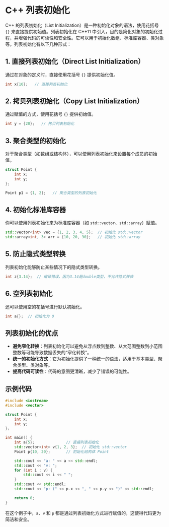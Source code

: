 
# C++ 列表初始化

C++ 的列表初始化（List Initialization）是一种初始化对象的语法，使用花括号 `{}` 来直接提供初始值。列表初始化在 C++11 中引入，目的是简化对象的初始化过程，并增强代码的可读性和安全性。它可以用于初始化数组、标准库容器、类对象等。列表初始化有以下几种形式：

## 1. 直接列表初始化（Direct List Initialization）
通过在对象的定义时，直接使用花括号 `{}` 提供初始化值。

```cpp
int x{10};   // 直接列表初始化
```

## 2. 拷贝列表初始化（Copy List Initialization）
通过赋值的方式，使用花括号 `{}` 提供初始值。

```cpp
int y = {20};   // 拷贝列表初始化
```

## 3. 聚合类型的初始化
对于聚合类型（如数组或结构体），可以使用列表初始化来设置每个成员的初始值。

```cpp
struct Point {
    int x;
    int y;
};

Point p1 = {1, 2};   // 聚合类型的列表初始化
```

## 4. 初始化标准库容器
你可以使用列表初始化来为标准库容器（如 `std::vector`、`std::array`）赋值。

```cpp
std::vector<int> vec = {1, 2, 3, 4, 5};  // 初始化 std::vector
std::array<int, 3> arr = {10, 20, 30};   // 初始化 std::array
```

## 5. 防止隐式类型转换
列表初始化能够防止某些情况下的隐式类型转换。

```cpp
int z{3.14};  // 编译错误，因为3.14是double类型，不允许隐式转换
```

## 6. 空列表初始化
还可以使用空的花括号进行默认初始化。

```cpp
int a{};  // 初始化为 0
```

## 列表初始化的优点
- **避免窄化转换**：列表初始化可以避免从浮点数到整数、从大范围整数到小范围整数等可能导致数据丢失的“窄化转换”。
- **统一的初始化方式**：它为初始化提供了一种统一的语法，适用于基本类型、聚合类型、类对象等。
- **提高代码可读性**：代码的意图更清晰，减少了错误的可能性。

## 示例代码

```cpp 
#include <iostream>
#include <vector>

struct Point {
    int x;
    int y;
};

int main() {
    int a{5};              // 直接列表初始化
    std::vector<int> v{1, 2, 3};  // 初始化 std::vector
    Point p{10, 20};       // 初始化结构体 Point

    std::cout << "a: " << a << std::endl;
    std::cout << "v: ";
    for (int i : v) {
        std::cout << i << " ";
    }
    std::cout << std::endl;
    std::cout << "p: (" << p.x << ", " << p.y << ")" << std::endl;

    return 0;
}
```

在这个例子中，`a`、`v` 和 `p` 都是通过列表初始化方式进行赋值的，这使得代码更为简洁和安全。
